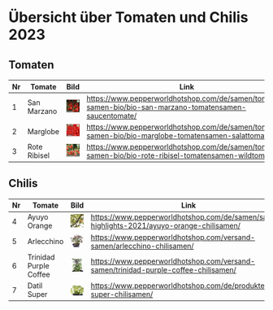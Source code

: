 # Übersicht über Tomaten und Chilis 2023

## Tomaten

| Nr  | Tomate       | Bild                        | Link                                                                                                       |
| --- | ------------ | --------------------------- | ---------------------------------------------------------------------------------------------------------- |
| 1   | San Marzano  | ![San Marzano](img/1.jpg)   | <https://www.pepperworldhotshop.com/de/samen/tomaten-samen-bio/bio-san-marzano-tomatensamen-saucentomate/> |
| 2   | Marglobe     | ![Marglobeo](img/2.jpg)     | <https://www.pepperworldhotshop.com/de/samen/tomaten-samen-bio/bio-marglobe-tomatensamen-salattomate/>     |
| 3   | Rote Ribisel | ![Rote Ribisel ](img/3.jpg) | <https://www.pepperworldhotshop.com/de/samen/tomaten-samen-bio/bio-rote-ribisel-tomatensamen-wildtomate/>  |


## Chilis

| Nr  | Tomate                 | Bild                                  | Link                                                                                         |
| --- | ---------------------- | ------------------------------------- | -------------------------------------------------------------------------------------------- |
| 4   | Ayuyo Orange           | ![Ayuyo Orange](img/4.jpg)            | <https://www.pepperworldhotshop.com/de/samen/samen-highlights-2021/ayuyo-orange-chilisamen/> |
| 5   | Arlecchino             | ![Arlecchino ](img/5.jpg)             | <https://www.pepperworldhotshop.com/versand-samen/arlecchino-chilisamen/>                    |
| 6   | Trinidad Purple Coffee | ![Trinidad Purple Coffee ](img/6.jpg) | <https://www.pepperworldhotshop.com/versand-samen/trinidad-purple-coffee-chilisamen/>        |
| 7   | Datil Super            | ![Datil Super ](img/7.jpg)            | <https://www.pepperworldhotshop.com/de/produkte/datil-super-chilisamen/>                     |
